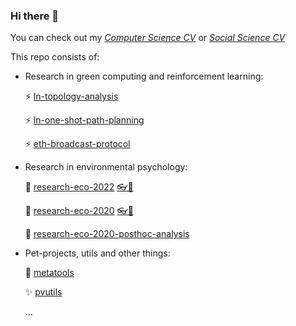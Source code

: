 ### Hi there 👋 
You can check out my *[Computer Science CV](https://ellariel.github.io/cv-cs/)* or *[Social Science CV](https://ellariel.github.io/cv-ss/)*

This repo consists of:
- Research in green computing and reinforcement learning:

  ⚡ [ln-topology-analysis](https://github.com/Ellariel/ln-topology-analysis)
  
  ⚡ [ln-one-shot-path-planning](https://github.com/Ellariel/ln-one-shot-path-planning)
  
  ⚡ [eth-broadcast-protocol](https://github.com/Ellariel/eth-broadcast-protocol)
  
- Research in environmental psychology:

  🌱 [research-eco-2022](https://github.com/Ellariel/research-eco-2022) [👓📃](https://doi.org/10.1525/collabra.73637)
    
  🌱 [research-eco-2020](https://github.com/Ellariel/research-eco-2020) [👓📃](https://doi.org/10.1016/j.spc.2021.05.008)
    
  🌱 [research-eco-2020-posthoc-analysis](https://github.com/Ellariel/research-eco-2020-posthoc-analysis)
  
- Pet-projects, utils and other things:

  📄 [metatools](https://github.com/Ellariel/metatools)
  
  ✨ [pvutils](https://github.com/Ellariel/pvutils)
  
  ...



<!--
**Ellariel/ellariel** is a ✨ _special_ ✨ repository because its `README.md` (this file) appears on your GitHub profile.
Here are some ideas to get you started:
- 🔭 I’m currently working on ...
- 🌱 I’m currently learning ...
- 👯 I’m looking to collaborate on ...
- 🤔 I’m looking for help with ...
- 💬 Ask me about ...
- 📫 How to reach me: ...
- 😄 Pronouns: ...
- ⚡ Fun fact: ...
-->
